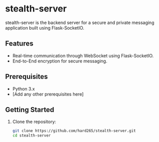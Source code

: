 # stealth-server

stealth-server is the backend server for a secure and private messaging application built using Flask-SocketIO.

## Features

- Real-time communication through WebSocket using Flask-SocketIO.
- End-to-End encryption for secure messaging.

## Prerequisites

- Python 3.x
- [Add any other prerequisites here]

## Getting Started

1. Clone the repository:

   ```bash
   git clone https://github.com/hard265/stealth-server.git
   cd stealth-server

